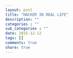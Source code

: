 ```yaml
---
layout: post
title: "HACKER IN REAL LIFE"
description: ""
categories : ""
sub_categories : ""
date: 2015-12-12
tags: []
comments: true
share: true
---
```





